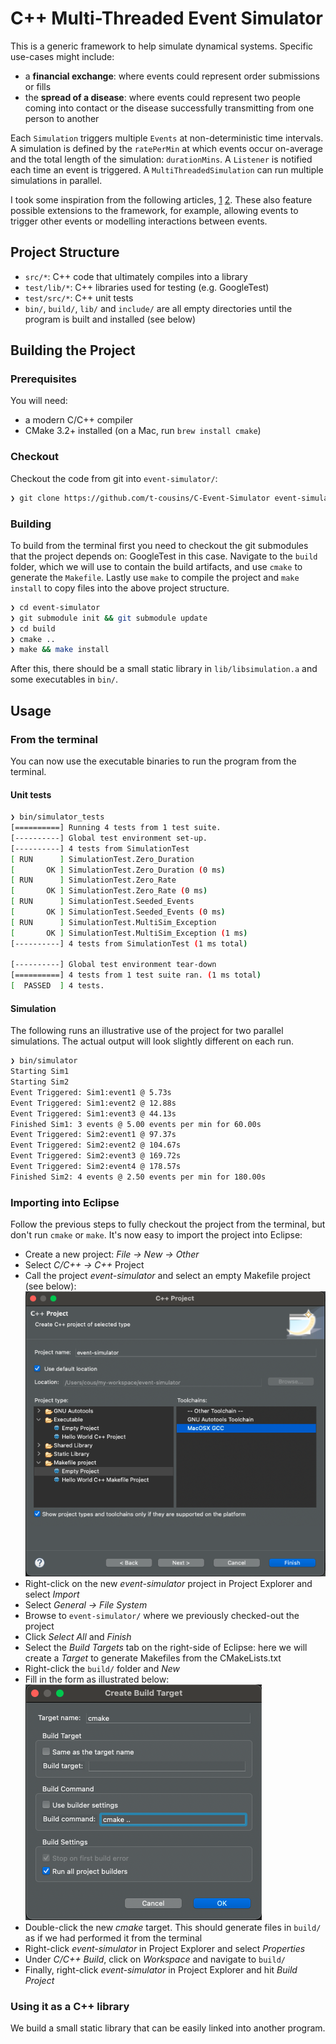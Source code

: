 # C++ Multi-Threaded Event Simulator

This is a generic framework to help simulate dynamical systems. Specific use-cases might include:
* a **financial exchange**: where events could represent order submissions or fills
* the **spread of a disease**: where events could represent two people coming into contact or the disease successfully transmitting from one person to another

Each `Simulation` triggers multiple `Events` at non-deterministic time intervals. A simulation is defined by the `ratePerMin` at which events occur on-average and the total length of the simulation: `durationMins`. A `Listener` is notified each time an event is triggered. A `MultiThreadedSimulation` can run multiple simulations in parallel.

I took some inspiration from the following articles, [1](https://users.cs.northwestern.edu/~agupta/_projects/networking/QueueSimulation/mm1.html) [2](https://www.informs-sim.org/wsc06papers/001.pdf). These also feature possible extensions to the framework, for example, allowing events to trigger other events or modelling interactions between events.

## Project Structure

* `src/*`: C++ code that ultimately compiles into a library
* `test/lib/*`: C++ libraries used for testing (e.g. GoogleTest)
* `test/src/*`: C++ unit tests
* `bin/`, `build/`, `lib/` and `include/` are all empty directories until the program is built and installed (see below)

## Building the Project

### Prerequisites

You will need:

* a modern C/C++ compiler
* CMake 3.2+ installed (on a Mac, run `brew install cmake`)

### Checkout

Checkout the code from git into `event-simulator/`:

```bash
❯ git clone https://github.com/t-cousins/C-Event-Simulator event-simulator
```

### Building

To build from the terminal first you need to checkout the git submodules that the project depends on: GoogleTest in this case. Navigate to the `build` folder, which we will use to contain the build artifacts, and use `cmake` to generate the `Makefile`. Lastly use `make` to compile the project and `make install` to copy files into the above project structure.

```bash
❯ cd event-simulator
❯ git submodule init && git submodule update
❯ cd build
❯ cmake ..
❯ make && make install
```

After this, there should be a small static library in `lib/libsimulation.a` and some executables in `bin/`.

## Usage

### From the terminal

You can now use the executable binaries to run the program from the terminal.

#### Unit tests

```bash
❯ bin/simulator_tests
[==========] Running 4 tests from 1 test suite.
[----------] Global test environment set-up.
[----------] 4 tests from SimulationTest
[ RUN      ] SimulationTest.Zero_Duration
[       OK ] SimulationTest.Zero_Duration (0 ms)
[ RUN      ] SimulationTest.Zero_Rate
[       OK ] SimulationTest.Zero_Rate (0 ms)
[ RUN      ] SimulationTest.Seeded_Events
[       OK ] SimulationTest.Seeded_Events (0 ms)
[ RUN      ] SimulationTest.MultiSim_Exception
[       OK ] SimulationTest.MultiSim_Exception (1 ms)
[----------] 4 tests from SimulationTest (1 ms total)

[----------] Global test environment tear-down
[==========] 4 tests from 1 test suite ran. (1 ms total)
[  PASSED  ] 4 tests.
```

#### Simulation

The following runs an illustrative use of the project for two parallel simulations. The actual output will look slightly different on each run.

```bash
❯ bin/simulator
Starting Sim1 
Starting Sim2 
Event Triggered: Sim1:event1 @ 5.73s
Event Triggered: Sim1:event2 @ 12.88s
Event Triggered: Sim1:event3 @ 44.13s
Finished Sim1: 3 events @ 5.00 events per min for 60.00s
Event Triggered: Sim2:event1 @ 97.37s
Event Triggered: Sim2:event2 @ 104.67s
Event Triggered: Sim2:event3 @ 169.72s
Event Triggered: Sim2:event4 @ 178.57s
Finished Sim2: 4 events @ 2.50 events per min for 180.00s
```

### Importing into Eclipse

Follow the previous steps to fully checkout the project from the terminal, but don't run `cmake` or `make`. It's now easy to import the project into Eclipse:

* Create a new project: *File -> New -> Other*
* Select *C/C++ -> C++* Project
* Call the project *event-simulator* and select an empty Makefile project (see below):
![NEW_PROJECT](docs/eclipse_create_project.png)
* Right-click on the new *event-simulator* project in Project Explorer and select *Import*
* Select *General -> File System*
* Browse to `event-simulator/` where we previously checked-out the project
* Click *Select All* and *Finish*
* Select the *Build Targets* tab on the right-side of Eclipse: here we will create a *Target* to generate Makefiles from the CMakeLists.txt
* Right-click the `build/` folder and *New*
* Fill in the form as illustrated below:  
![NEW_TARGET](docs/eclipse_create_target.png)
* Double-click the new *cmake* target. This should generate files in `build/` as if we had performed it from the terminal
* Right-click *event-simulator* in Project Explorer and select *Properties*
* Under *C/C++ Build*, click on *Workspace* and navigate to `build/`
* Finally, right-click *event-simulator* in Project Explorer and hit *Build Project*

### Using it as a C++ library

We build a small static library that can be easily linked into another program.

